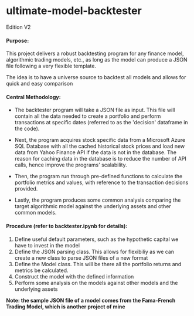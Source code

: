# ultimate-model-backtester
Edition V2

#### Purpose:
This project delivers a robust backtesting program for any finance model, algorithmic trading models, etc., as long as the model can produce a JSON file following a very flexible template.

The idea is to have a universe source to backtest all models and allows for quick and easy comparison

#### Central Methodology:
- The backtester program will take a JSON file as input. This file will contain all the data needed to create a portfolio and perform transactions at specific dates (referred to as the 'decision' dataframe in the code). 

- Next, the program acquires stock specific data from a Microsoft Azure SQL Database with all the cached historical stock prices and load new data from Yahoo Finance API if the data is not in the database. The reason for caching data in the database is to reduce the number of API calls, hence improve the programs' scalability.

- Then, the program run through pre-defined functions to calculate the portfolio metrics and values, with reference to the transaction decisions provided.

- Lastly, the program produces some common analysis comparing the target algorithmic model against the underlying assets and other common models.

#### Procedure (refer to backtester.ipynb for details):
1. Define useful default parameters, such as the hypothetic capital we have to invest in the model
2. Define the JSON parsing class. This allows for flexibiliy as we can create a new class to parse JSON files of a new format
3. Define the Model class. This will be there all the portfolio returns and metrics be calculated.
4. Construct the model with the defined information
5. Perform some analysis on the models against other models and the underlying assets

**Note: the sample JSON file of a model comes from the Fama-French Trading Model, which is another project of mine**
